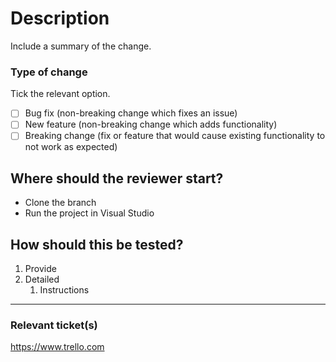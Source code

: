 # Description

Include a summary of the change.

### Type of change

Tick the relevant option.

- [ ] Bug fix (non-breaking change which fixes an issue)
- [ ] New feature (non-breaking change which adds functionality)
- [ ] Breaking change (fix or feature that would cause existing functionality to not work as expected)

## Where should the reviewer start?

- Clone the branch
- Run the project in Visual Studio

## How should this be tested?

1. Provide
1. Detailed
    1. Instructions


---
### Relevant ticket(s)

https://www.trello.com
